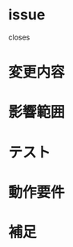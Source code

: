 <!-- あくまでテンプレートなので必ずしもすべての項目を埋めなくてよい -->

# issue
<!-- 変更の目的 もしくは 関連する Issue 番号 -->
closes 

# 変更内容
<!-- ビューの変更がある場合はスクショによる比較などがあるとわかりやすい -->

# 影響範囲
<!-- この関数を変更したのでこの機能にも影響がある、など -->

# テスト
<!--
追加したテスト一覧
- 正しいリクエストの時は201となる
- 登録済みのユーザは409エラーを返す
-->

# 動作要件
<!-- 
動作に必要な 環境変数 / 依存関係 / DBの更新 など

```sh
curl http://localhost:8000/v1/api/users
```
-->

# 補足
<!-- レビューをする際に見てほしい点、ローカル環境で試す際の注意点、など -->
